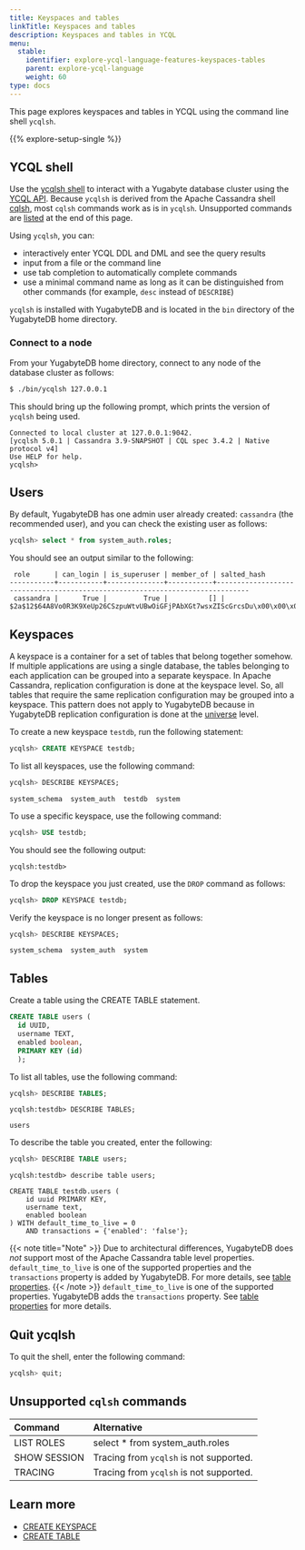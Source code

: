 ```yaml
---
title: Keyspaces and tables
linkTitle: Keyspaces and tables
description: Keyspaces and tables in YCQL
menu:
  stable:
    identifier: explore-ycql-language-features-keyspaces-tables
    parent: explore-ycql-language
    weight: 60
type: docs
---
```


This page explores keyspaces and tables in YCQL using the command line shell `ycqlsh`.

{{% explore-setup-single %}}

## YCQL shell

Use the [ycqlsh shell](../../../admin/ycqlsh/) to interact with a Yugabyte database cluster using the [YCQL API](../../../api/ycql/). Because `ycqlsh` is derived from the Apache Cassandra shell [cqlsh](https://cassandra.apache.org/doc/latest/cassandra/tools/cqlsh.html), most `cqlsh` commands work as is in `ycqlsh`. Unsupported commands are [listed](#unsupported-cqlsh-commands) at the end of this page.

Using `ycqlsh`, you can:

- interactively enter YCQL DDL and DML and see the query results
- input from a file or the command line
- use tab completion to automatically complete commands
- use a minimal command name as long as it can be distinguished from other commands (for example, `desc` instead of `DESCRIBE`)

`ycqlsh` is installed with YugabyteDB and is located in the `bin` directory of the YugabyteDB home directory.

### Connect to a node

From your YugabyteDB home directory, connect to any node of the database cluster as follows:

```sh
$ ./bin/ycqlsh 127.0.0.1
```

This should bring up the following prompt, which prints the version of `ycqlsh` being used.

```output
Connected to local cluster at 127.0.0.1:9042.
[ycqlsh 5.0.1 | Cassandra 3.9-SNAPSHOT | CQL spec 3.4.2 | Native protocol v4]
Use HELP for help.
ycqlsh>
```

## Users

By default, YugabyteDB has one admin user already created: `cassandra` (the recommended user), and you can check the existing user as follows:

```sql
ycqlsh> select * from system_auth.roles;
```

You should see an output similar to the following:

```output
 role      | can_login | is_superuser | member_of | salted_hash
-----------+-----------+--------------+-----------+------------------------------------------------------------------------------
 cassandra |      True |         True |          [] | $2a$12$64A8Vo0R3K9XeUp26CSzpuWtvUBwOiGFjPAbXGt7wsxZIScGrcsDu\x00\x00\x00\x00
```

## Keyspaces

A keyspace is a container for a set of tables that belong together somehow. If multiple applications are using a
single database, the tables belonging to each application can be grouped into a separate keyspace.
In Apache Cassandra, replication configuration is done at the keyspace level. So, all tables that
require the same replication configuration may be grouped into a keyspace. This pattern does not
apply to YugabyteDB because in YugabyteDB replication configuration is done at the [universe](../../../architecture/key-concepts/#universe) level.

To create a new keyspace `testdb`, run the following statement:

```sql
ycqlsh> CREATE KEYSPACE testdb;
```

To list all keyspaces, use the following command:

```sql
ycqlsh> DESCRIBE KEYSPACES;
```

```output
system_schema  system_auth  testdb  system
```

To use a specific keyspace, use the following command:

```sql
ycqlsh> USE testdb;
```

You should see the following output:

```output
ycqlsh:testdb>
```

To drop the keyspace you just created, use the `DROP` command as follows:

```sql
ycqlsh> DROP KEYSPACE testdb;
```

Verify the keyspace is no longer present as follows:

```sql
ycqlsh> DESCRIBE KEYSPACES;
```

```output
system_schema  system_auth  system
```

## Tables

Create a table using the CREATE TABLE statement.

```sql
CREATE TABLE users (
  id UUID,
  username TEXT,
  enabled boolean,
  PRIMARY KEY (id)
  );
```

To list all tables, use the following command:

```sql
ycqlsh> DESCRIBE TABLES;
```

```output
ycqlsh:testdb> DESCRIBE TABLES;

users
```

To describe the table you created, enter the following:

```sql
ycqlsh> DESCRIBE TABLE users;
```

```output
ycqlsh:testdb> describe table users;

CREATE TABLE testdb.users (
    id uuid PRIMARY KEY,
    username text,
    enabled boolean
) WITH default_time_to_live = 0
    AND transactions = {'enabled': 'false'};
```

{{< note title="Note" >}}
Due to architectural differences, YugabyteDB does _not_ support most of the Apache Cassandra table level properties.
`default_time_to_live` is one of the supported properties and the `transactions` property is added by YugabyteDB. For more details, see [table properties](../../../api/ycql/ddl_create_table/#table-properties-1).
{{< /note >}}
`default_time_to_live` is one of the supported properties. YugabyteDB adds the
`transactions` property. See [table properties](/preview/api/ycql/ddl_create_table/#table-properties-1) for more details.

## Quit ycqlsh

To quit the shell, enter the following command:

```sql
ycqlsh> quit;
```

## Unsupported `cqlsh` commands

|   Command         |                      Alternative                          |
| :---------------- | :-------------------------------------------------------- |
| LIST ROLES        | select * from system_auth.roles                           |
| SHOW SESSION      | Tracing from `ycqlsh` is not supported.                   |
| TRACING           | Tracing from `ycqlsh` is not supported.                   |

## Learn more

- [CREATE KEYSPACE](../../../api/ycql/ddl_create_keyspace)
- [CREATE TABLE](../../../api/ycql/ddl_create_table)
